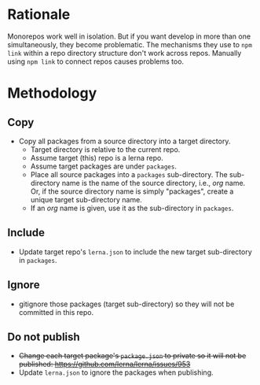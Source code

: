 # Rationale

Monorepos work well in isolation. But if you want develop in more than one simultaneously, they become problematic. The mechanisms they use to `npm link` within a repo directory structure don't work across repos. Manually using `npm link` to connect repos causes problems too.

# Methodology

## Copy

- Copy all packages from a source directory into a target directory.
  - Target directory is relative to the current repo.
  - Assume target (this) repo is a lerna repo.
  - Assume target packages are under `packages`.
  - Place all source packages into a `packages` sub-directory. The sub-directory name is the name of the source directory, i.e., _org_ name. Or, if the source directory name is simply "packages", create a unique target sub-directory name.
  - If an _org_ name is given, use it as the sub-directory in `packages`.

## Include

- Update target repo's `lerna.json` to include the new target sub-directory in `packages`.

## Ignore

- gitignore those packages (target sub-directory) so they will not be committed in this repo.

## Do not publish

- ~~Change each target package's `package.json` to private so it will not be published: https://github.com/lerna/lerna/issues/953~~
- Update `lerna.json` to ignore the packages when publishing.
